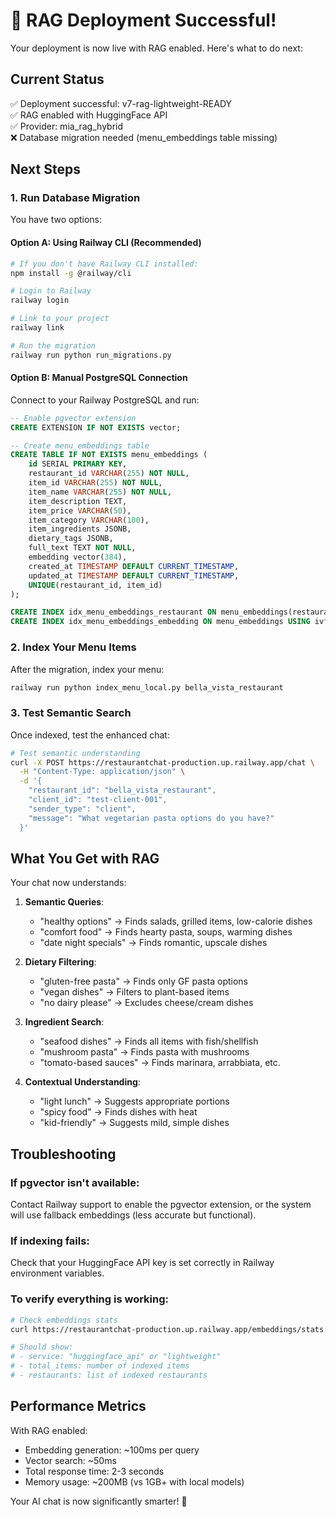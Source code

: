 # 🎉 RAG Deployment Successful!

Your deployment is now live with RAG enabled. Here's what to do next:

## Current Status
✅ Deployment successful: v7-rag-lightweight-READY  
✅ RAG enabled with HuggingFace API  
✅ Provider: mia_rag_hybrid  
❌ Database migration needed (menu_embeddings table missing)

## Next Steps

### 1. Run Database Migration

You have two options:

#### Option A: Using Railway CLI (Recommended)
```bash
# If you don't have Railway CLI installed:
npm install -g @railway/cli

# Login to Railway
railway login

# Link to your project
railway link

# Run the migration
railway run python run_migrations.py
```

#### Option B: Manual PostgreSQL Connection
Connect to your Railway PostgreSQL and run:
```sql
-- Enable pgvector extension
CREATE EXTENSION IF NOT EXISTS vector;

-- Create menu_embeddings table
CREATE TABLE IF NOT EXISTS menu_embeddings (
    id SERIAL PRIMARY KEY,
    restaurant_id VARCHAR(255) NOT NULL,
    item_id VARCHAR(255) NOT NULL,
    item_name VARCHAR(255) NOT NULL,
    item_description TEXT,
    item_price VARCHAR(50),
    item_category VARCHAR(100),
    item_ingredients JSONB,
    dietary_tags JSONB,
    full_text TEXT NOT NULL,
    embedding vector(384),
    created_at TIMESTAMP DEFAULT CURRENT_TIMESTAMP,
    updated_at TIMESTAMP DEFAULT CURRENT_TIMESTAMP,
    UNIQUE(restaurant_id, item_id)
);

CREATE INDEX idx_menu_embeddings_restaurant ON menu_embeddings(restaurant_id);
CREATE INDEX idx_menu_embeddings_embedding ON menu_embeddings USING ivfflat (embedding vector_cosine_ops);
```

### 2. Index Your Menu Items

After the migration, index your menu:
```bash
railway run python index_menu_local.py bella_vista_restaurant
```

### 3. Test Semantic Search

Once indexed, test the enhanced chat:
```bash
# Test semantic understanding
curl -X POST https://restaurantchat-production.up.railway.app/chat \
  -H "Content-Type: application/json" \
  -d '{
    "restaurant_id": "bella_vista_restaurant",
    "client_id": "test-client-001",
    "sender_type": "client",
    "message": "What vegetarian pasta options do you have?"
  }'
```

## What You Get with RAG

Your chat now understands:

1. **Semantic Queries**:
   - "healthy options" → Finds salads, grilled items, low-calorie dishes
   - "comfort food" → Finds hearty pasta, soups, warming dishes
   - "date night specials" → Finds romantic, upscale dishes

2. **Dietary Filtering**:
   - "gluten-free pasta" → Finds only GF pasta options
   - "vegan dishes" → Filters to plant-based items
   - "no dairy please" → Excludes cheese/cream dishes

3. **Ingredient Search**:
   - "seafood dishes" → Finds all items with fish/shellfish
   - "mushroom pasta" → Finds pasta with mushrooms
   - "tomato-based sauces" → Finds marinara, arrabbiata, etc.

4. **Contextual Understanding**:
   - "light lunch" → Suggests appropriate portions
   - "spicy food" → Finds dishes with heat
   - "kid-friendly" → Suggests mild, simple dishes

## Troubleshooting

### If pgvector isn't available:
Contact Railway support to enable the pgvector extension, or the system will use fallback embeddings (less accurate but functional).

### If indexing fails:
Check that your HuggingFace API key is set correctly in Railway environment variables.

### To verify everything is working:
```bash
# Check embeddings stats
curl https://restaurantchat-production.up.railway.app/embeddings/stats

# Should show:
# - service: "huggingface_api" or "lightweight"
# - total_items: number of indexed items
# - restaurants: list of indexed restaurants
```

## Performance Metrics

With RAG enabled:
- Embedding generation: ~100ms per query
- Vector search: ~50ms
- Total response time: 2-3 seconds
- Memory usage: ~200MB (vs 1GB+ with local models)

Your AI chat is now significantly smarter! 🚀